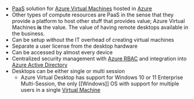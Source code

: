 - [PaaS](Platform%20as%20a%20Service.md) solution for [Azure Virtual Machines](Azure%20Virtual%20Machines.md) hosted in [Azure](Azure.md)
- Other types of compute resources are PaaS in the sense that they provide a platform to host other stuff that provides value; Azure Virtual Machines **is** the value. The value of having remote desktops available in the business.
- Can be setup without the IT overhead of creating virtual machines
- Separate a user license from the desktop hardware
- Can be accessed by almost every device
- Centralized security management with [Azure RBAC](Azure%20RBAC) and integration into [Azure Active Directory](Azure%20Active%20Directory)
- Desktops can be either single or multi session
	- Azure Virtual Desktop has support for Windows 10 or 11 Enterprise Multi-Session, the only [[Windows]] OS with support for multiple users in a single [Virtual Machine](Virtual%20Machine.md)